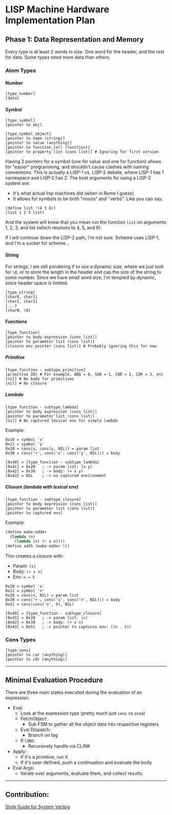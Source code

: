 # LISP Machine Hardware Implementation Plan

## Phase 1: Data Representation and Memory

Every type is at least 2 words in size. One word for the header, and the rest for data.
Some types need more data than others.

### Atom Types

#### Number
```
[type_number]
[data]
```
#### Symbol
```
[type_symbol]
[pointer to obj]
```

```
[type_symbol_object]
[pointer to name (string)]
[pointer to value (anything)]
[pointer to function_cell (function)]
[pointer to property list (cons list)] # Ignoring for first version
```

Having 2 pointers for a symbol (one for value and one for function) allows for "easier"
programming, and shouldn't cause clashes with naming conventions. This is actually a LISP-1
vs. LISP-2 debate, where LISP-1 has 1 namespace and LISP-2 has 2. The best arguments for
using a LISP-2 system are:
- It's what actual lisp machines did (when in Rome I guess)
- It allows for symbols to be both "nouns" and "verbs". Like you can say:
```
(define list '(4 5 6))
(list 1 2 3 list)
```
And the system will know that you mean run the function `list` on arguments 1, 2, 3, and list
(which resolves to 4, 5, and 6).

If I will continue down the LISP-2 path, I'm not sure. Scheme uses LISP-1, and I'm a sucker for
scheme...

#### String
For strings, I am still pondering if to use a dynamic size, where we just look for `\0`,
or to store the length in the header and cap the size of the string to some number. Since
we have small word size, I'm tempted by dynamic, since header space is limited.
```
[type_string]
[char0, char1]
[char2, char3]
[...]
[charN, \0]
```

#### Functions
```
[type_function]
[pointer to body expression (cons list)]
[pointer to parameter list (cons list)]
[closure env pointer (cons list)] # Probably ignoring this for now
```

##### Primitive
```
[type_function - subtype_primitive]
[primitive ID] # For example, ADD = 0, SUB = 1, CAR = 2, CDR = 3, etc
[nil] # No body for primitives
[nil] # No closure
```

##### Lambda
```
[type_function - subtype_lambda]
[pointer to body expression (cons list)]
[pointer to parameter list (cons list)]
[nil] # No captured lexical env for simple lambda
```
Example:
```
0x10 = symbol 'x'
0x11 = symbol 'y'
0x20 = cons(x, cons(y, NIL)) = param list
0x30 = cons('+', cons('x', cons('y', NIL))) = body

[0x40] = [type_function - subtype_lambda]
[0x41] = 0x20   ; -> param list: (x y)
[0x42] = 0x30   ; -> body: (+ x y)
[0x43] = NIL    ; -> no captured environment
```
##### Closure (lambda with lexical env)
```
[type_function - subtype_closure]
[pointer to body expression (cons list)]
[pointer to parameter list (cons list)]
[pointer to captured env]
```
Example:
```lisp
(define make-adder
  (lambda (n)
    (lambda (x) (+ x n))))
(define add5 (make-adder 5))
```

This creates a closure with:
- Param: `(x)`
- Body: `(+ x n)`
- Env: `n = 5`

```
0x10 = symbol 'x'
0x11 = symbol 'n'
0x20 = cons(x, NIL) = param list
0x30 = cons('+', cons('x', cons('n', NIL))) = body
0x51 = cons(cons('n', 5), NIL)

[0x40] = [type_function - subtype_closure]
[0x41] = 0x20   ; -> param list: (x)
[0x42] = 0x30   ; -> body: (+ x n)
[0x43] = 0x51   ; -> pointer to captures env: ((n . 5))

```

### Cons Types
```
[type_cons]
[pointer to car (anything)]
[pointer to cdr (anything)]
```

---

## Minimal Evaluation Procedure

There are three main states executed during the evaluation of an expression.
- Eval:
  - Look at the expression type (pretty much just `cons` vs `atom`)
  - FetchObject:
    - Sub FSM to gather all the object data into respective registers
  - Eval Dispatch:
    - Branch on tag
  - If `CONS`:
    - Recursively handle via CLINK
- Apply:
  - If it's a primitive, run it.
  - If it's user-defined, push a continuation and evaluate the body
- Eval Args:
  - Iterate over arguments, evaluate them, and collect results.

---

## Contribution:
[Style Guide for System Verilog](https://github.com/lowRISC/style-guides/blob/master/VerilogCodingStyle.md)
